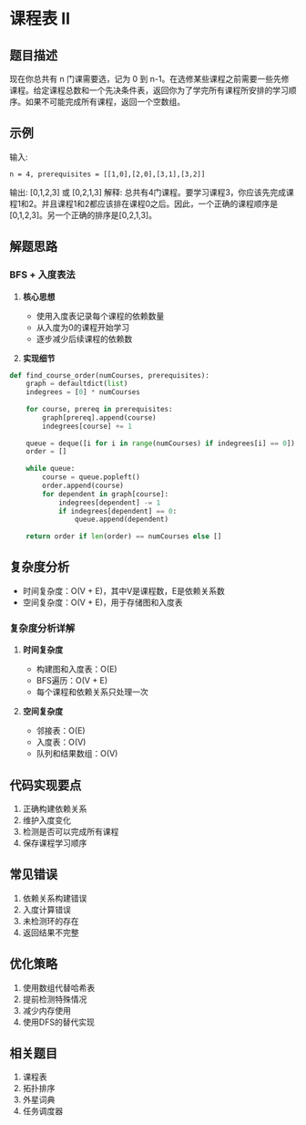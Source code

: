 # 课程表 II

## 题目描述
现在你总共有 n 门课需要选，记为 0 到 n-1。在选修某些课程之前需要一些先修课程。给定课程总数和一个先决条件表，返回你为了学完所有课程所安排的学习顺序。如果不可能完成所有课程，返回一个空数组。

## 示例
输入:
```
n = 4, prerequisites = [[1,0],[2,0],[3,1],[3,2]]
```
输出: [0,1,2,3] 或 [0,2,1,3]
解释: 总共有4门课程。要学习课程3，你应该先完成课程1和2。并且课程1和2都应该排在课程0之后。因此，一个正确的课程顺序是[0,1,2,3]。另一个正确的排序是[0,2,1,3]。

## 解题思路

### BFS + 入度表法
1. **核心思想**
   - 使用入度表记录每个课程的依赖数量
   - 从入度为0的课程开始学习
   - 逐步减少后续课程的依赖数

2. **实现细节**
```python
def find_course_order(numCourses, prerequisites):
    graph = defaultdict(list)
    indegrees = [0] * numCourses
    
    for course, prereq in prerequisites:
        graph[prereq].append(course)
        indegrees[course] += 1
    
    queue = deque([i for i in range(numCourses) if indegrees[i] == 0])
    order = []
    
    while queue:
        course = queue.popleft()
        order.append(course)
        for dependent in graph[course]:
            indegrees[dependent] -= 1
            if indegrees[dependent] == 0:
                queue.append(dependent)
    
    return order if len(order) == numCourses else []
```

## 复杂度分析
- 时间复杂度：O(V + E)，其中V是课程数，E是依赖关系数
- 空间复杂度：O(V + E)，用于存储图和入度表

### 复杂度分析详解
1. **时间复杂度**
   - 构建图和入度表：O(E)
   - BFS遍历：O(V + E)
   - 每个课程和依赖关系只处理一次

2. **空间复杂度**
   - 邻接表：O(E)
   - 入度表：O(V)
   - 队列和结果数组：O(V)

## 代码实现要点
1. 正确构建依赖关系
2. 维护入度变化
3. 检测是否可以完成所有课程
4. 保存课程学习顺序

## 常见错误
1. 依赖关系构建错误
2. 入度计算错误
3. 未检测环的存在
4. 返回结果不完整

## 优化策略
1. 使用数组代替哈希表
2. 提前检测特殊情况
3. 减少内存使用
4. 使用DFS的替代实现

## 相关题目
1. 课程表
2. 拓扑排序
3. 外星词典
4. 任务调度器 